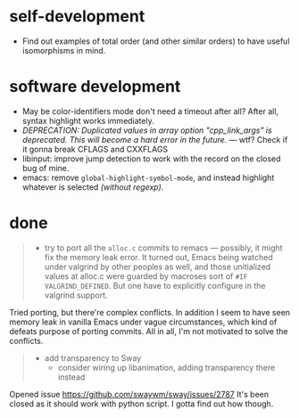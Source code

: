 # self-development

* Find out examples of total order (and other similar orders) to have useful isomorphisms in mind.

# software development

* May be color-identifiers mode don't need a timeout after all? After all, syntax highlight works immediately.
*  *DEPRECATION: Duplicated values in array option "cpp_link_args" is deprecated. This will become a hard error in the future.* — wtf? Check if it gonna break CFLAGS and CXXFLAGS
* libinput: improve jump detection to work with the record on the closed bug of mine.
* emacs: remove `global-highlight-symbol-mode`, and instead highlight whatever is selected *(without regexp)*.

# done

> * try to port all the `alloc.c` commits to remacs — possibly, it might fix the memory leak error. It turned out, Emacs being watched under valgrind by other peoples as well, and those unitialized values at alloc.c were guarded by macroses sort of `#IF VALGRIND_DEFINED`. But one have to explicitly configure in the valgrind support.

Tried porting, but there're complex conflicts. In addition I seem to have seen memory leak in vanilla Emacs under vague circumstances, which kind of defeats purpose of porting commits. All in all, I'm not motivated to solve the conflicts.

> * add transparency to Sway
>     * consider wiring up libanimation, adding transparency there instead

Opened issue https://github.com/swaywm/sway/issues/2787 It's been closed as it should work with python script. I gotta find out how though.

[1]: https://stackoverflow.com/questions/2612447/pinpointing-conditional-jump-or-move-depends-on-uninitialized-values-valgrin
